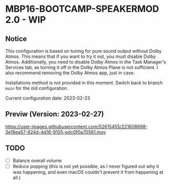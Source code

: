 # MBP16-BOOTCAMP-SPEAKERMOD 2.0 - WIP
  
## Notice  
This configuration is based on tuning for pure sound output without Dolby Atmos. This means that if you want to try it out, you must disable Dolby Atmos. Additionally, you need to disable Dolby Atmos in the Task Manager's Services tab, as turning it off in the Dolby Atmos Plane is not sufficient. I also recommend removing the Dolby Atmos app, just in case.  

Installations method is not provided in this moment. Switch back to branch `main` for the old configuration.

Current configuration date: 2023-02-23

## Previw (Version: 2023-02-27)
https://user-images.githubusercontent.com/52615455/221608698-3e18ea57-824d-4d16-9105-edc0f0a70561.mov

## TODO
- [ ] Balance overall volume 
- [ ] Reduce popping (this is not yet possible, as I never figured out why it was happening, and even macOS couldn't prevent it from happening at all.)
